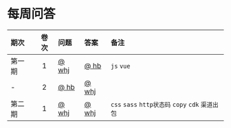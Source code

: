 # 每周问答


| 期次 | 卷次 | 问题 | 答案 | 备注 |
|:-|:-:|:-|:-|:-|
| 第一期 | 1 | [@ whj](paper/whj/20200524.md)  | [@ hb](answer/hb/20200524.md) | `js` `vue` |
| - | 2 | [@ hb](paper/hb/20200524.md) | [@ whj](./answer/whj/20200524.md) | 
| 第二期 | 1 | [@ whj](paper/whj/20200531.md) | [@ whj](./answer/whj/r-20200531.md) |   `css` `sass` `http状态码` `copy` `cdk` `渠道出包` |